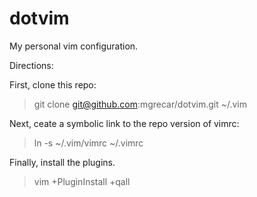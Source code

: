 dotvim
======

My personal vim configuration.

Directions:

First, clone this repo:

> git clone git@github.com:mgrecar/dotvim.git ~/.vim

Next, ceate a symbolic link to the repo version of vimrc:

> ln -s ~/.vim/vimrc ~/.vimrc

Finally, install the plugins.

> vim +PluginInstall +qall
